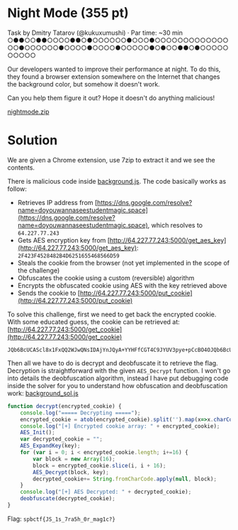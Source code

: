 # Night Mode (355 pt)

Task by Dmitry Tatarov (@kukuxumushi) · Par time: ~30 min
○●●○○●●○○○○●●○●○○○○○○●○○○●○○○○○○○○○○○○○○○●○○○○○○●○○○○●○○○○●○○○○○●○●○○●●○●○○○○○○○○○○

Our developers wanted to improve their performance at night. To do this, they found a browser extension somewhere on the Internet that changes the background color, but somehow it doesn't work.

Can you help them figure it out? Hope it doesn't do anything malicious!

[nightmode.zip](nightmode.crx)

# Solution

We are given a Chrome extension, use 7zip to extract it and we see the contents.

There is malicious code inside [background.js](background.js). The code basically works as follow:
- Retrieves IP address from [https://dns.google.com/resolve?name=doyouwannaseestudentmagic.space](https://dns.google.com/resolve?name=doyouwannaseestudentmagic.space), which resolves to `64.227.77.243`
- Gets AES encryption key from [http://64.227.77.243:5000/get_aes_key](http://64.227.77.243:5000/get_aes_key): `2F423F4528482B4D6251655468566D59`
- Steals the cookie from the browser (not yet implemented in the scope of the challenge)
- Obfuscates the cookie using a custom (reversible) algorithm
- Encrypts the obfuscated cookie using AES with the key retrieved above
- Sends the cookie to [http://64.227.77.243:5000/put_cookie](http://64.227.77.243:5000/put_cookie)

To solve this challenge, first we need to get back the encrypted cookie. With some educated guess, the cookie can be retrieved at: [http://64.227.77.243:5000/get_cookie](http://64.227.77.243:5000/get_cookie)

```
JQb6BcUCAScl8x1FxQQ2WJwQNsIDAjYnJQyA+YYHFfCGT4C9JYUV3pye+pCcBO4OJQb6BcUCHSclSzbtxQQiWJxPNsacAjYnJQwd+YYHFc4lQQG9xfwV3pwP+pCcBO4OJQb6BeQCHYSGDCLtwQQ2WNYGNhPpAiInJQwdFiWaFeIlEB29JQIV3pw7+pCcBB0O
```

Then all we have to do is decrypt and deobfuscate it to retrieve the flag. Decryption is straightforward with the given `AES_Decrypt` function. I won't go into details the deobfuscation algorithm, instead I have put debugging code inside the solver for you to understand how obfuscation and deobfuscation work: [background_sol.js](background_sol.js)

```javascript
function decrypt(encrypted_cookie) {
	console.log("===== Decrypting =====");
	encrypted_cookie = atob(encrypted_cookie).split('').map(x=>x.charCodeAt(0));
	console.log("[+] Encrypted cookie array: " + encrypted_cookie);
	AES_Init();
	var decrypted_cookie = "";
	AES_ExpandKey(key);
	for (var i = 0; i < encrypted_cookie.length; i+=16) {
		var block = new Array(16);
		block = encrypted_cookie.slice(i, i + 16); 
		AES_Decrypt(block, key);
		decrypted_cookie+= String.fromCharCode.apply(null, block);
	}
	console.log("[+] AES Decrypted: " + decrypted_cookie);
	deobfuscate(decrypted_cookie);
}
```

Flag: `spbctf{JS_1s_7ra5h_0r_mag1c?}`
